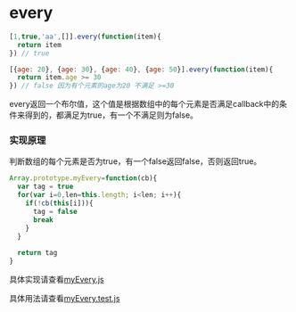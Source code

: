 # every

```javascript
[1,true,'aa',[]].every(function(item){
  return item
}) // true

[{age: 20}, {age: 30}, {age: 40}, {age: 50}].every(function(item){
  return item.age >= 30
}) // false 因为有个元素的age为20 不满足 >=30
```

every返回一个布尔值，这个值是根据数组中的每个元素是否满足callback中的条件来得到的，都满足为true，有一个不满足则为false。

### 实现原理

判断数组的每个元素是否为true，有一个false返回false，否则返回true。

```javascript
Array.prototype.myEvery=function(cb){
  var tag = true
  for(var i=0,len=this.length; i<len; i++){
    if(!cb(this[i])){
      tag = false
      break
    }
  }
  
  return tag
}
```

具体实现请查看[myEvery.js](./myEvery.js)

具体用法请查看[myEvery.test.js](./myEvery.test.js)